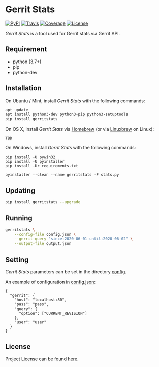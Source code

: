 # Gerrit Stats

[![PyPI](https://img.shields.io/pypi/v/gerritstats.svg?color=brightgreen)](https://pypi.org/project/gerritstats/)
[![Travis](https://travis-ci.com/craftslab/gerritstats.svg?branch=master)](https://travis-ci.com/craftslab/gerritstats)
[![Coverage](https://coveralls.io/repos/github/craftslab/gerritstats/badge.svg?branch=master)](https://coveralls.io/github/craftslab/gerritstats?branch=master)
[![License](https://img.shields.io/github/license/craftslab/gerritstats.svg?color=brightgreen)](https://github.com/craftslab/gerritstats/blob/master/LICENSE)



*Gerrit Stats* is a tool used for Gerrit stats via Gerrit API.



## Requirement

- python (3.7+)
- pip
- python-dev



## Installation

On Ubuntu / Mint, install *Gerrit Stats* with the following commands:

```bash
apt update
apt install python3-dev python3-pip python3-setuptools
pip install gerritstats
```

On OS X, install *Gerrit Stats* via [Homebrew](https://brew.sh/) (or via [Linuxbrew](https://linuxbrew.sh/) on Linux):

```
TBD
```

On Windows, install *Gerrit Stats* with the following commands:

```
pip install -U pywin32
pip install -U pyinstaller
pip install -Ur requirements.txt

pyinstaller --clean --name gerritstats -F stats.py
```



## Updating

```bash
pip install gerritstats --upgrade
```



## Running

```bash
gerritstats \
    --config-file config.json \
    --gerrit-query "since:2020-06-01 until:2020-06-02" \
    --output-file output.json
```



## Setting

*Gerrit Stats* parameters can be set in the directory [config](https://github.com/craftslab/gerritstats/blob/master/gerritstats/config).

An example of configuration in [config.json](https://github.com/craftslab/gerritstats/blob/master/gerritstats/config/config.json):

```
{
  "gerrit": {
    "host": "localhost:80",
    "pass": "pass",
    "query": {
      "option": ["CURRENT_REVISION"]
    },
    "user": "user"
  }
}
```



## License

Project License can be found [here](https://github.com/craftslab/gerritstats/blob/master/LICENSE).
